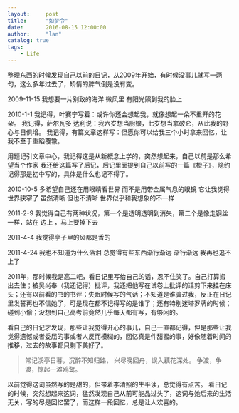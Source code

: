```yaml
---
layout:     post
title:      "如梦令"
date:       2016-08-15 12:00:00
author:     "lan"
catalog: true
tags:
    - Life
---
```


整理东西的时候发现自己以前的日记，从2009年开始，有时候没事儿就写一两句，这么多年过去了，矫情的脾气倒是没有变。

2009-11-15
我想要一片别致的海洋
微风里
有阳光照到我的脸上

2010-1-1
我记得，叶赛宁写着：或许你还会想起我，就像想起一朵不重开的花朵。
我记得，萨尔瓦多 达利说：我六岁想当厨娘，七岁想当拿破仑，从此我的野心与日俱增。
我记得，有篇文章这样写：但愿你可以给我三个小时拿来回忆，让我不至于重蹈覆辙。

用题记引文章中心，我记得这是从新概念上学的，突然想起来，自己以前是那么希望当个作家
我还给这篇写了后记，后记里面提到自己以前写的一篇《橙子》，隐约记得那是初中写的，具体是什么也记不得了。

2010-10-5
多希望自己还在用眼睛看世界 
而不是用带金属气息的眼镜 
它让我觉得世界狭窄了 
虽然清晰 
但也不清晰
世界似乎和我想象的不一样

2011-2-9
我觉得自己有两种状况，第一个是透明透明到消失，第二个是像走钢丝一样，站在 边上 ，马上要掉下去

2011-4-4
我觉得亭子里的风都是香的

2011-4-24
我也不知道为什么落泪 
总觉得有些东西渐行渐远 
渐行渐远 
我再也追不上了

2011年，那时候我是高二吧，看日记里写给自己的话，忍不住笑了。自己打算搬出去住；被吴尚奉（我还记得）批评，我还把他写在试卷上批评的话剪下来挂在床头；还有以前看的书的书评；失眠时候写的气话；不知道是谁骗过我，反正在日记里发誓再也不信她了，可是现在都不记得写的是谁了；还有特别迷塔罗牌的时候；碰到小偷；没想到自己高考前竟然几乎每天都有写，有够闲的。

看自己的日记才发现，那些让我觉得开心的事儿，自己一直都记得，但是那些让我觉得遗憾或者委屈的事或者人反而模糊的，回忆真是件甜蜜的事，好像随着时间的推移，过去的故事都只剩下美好了。

>常记溪亭日暮，沉醉不知归路，
>兴尽晚回舟，误入藕花深处。
>争渡，争渡，惊起一滩鸥鹭。

以前觉得这词虽然写的是甜的，但带着李清照的生平读，总觉得有点苦。
看日记的时候，突然想起来这词，猛然发现自己从前可能品过头了，这词与她后来的生活无关，写的尽是回忆罢了，而这样一段回忆，总是让人欢喜的。
